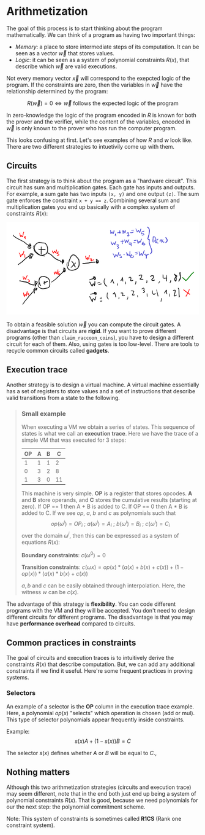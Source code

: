# Arithmetization
The goal of this process is to start thinking about the program mathematically. We can think of a program as having two important things:
- *Memory*: a place to store intermediate steps of its computation. It can be seen as a vector $\vec{w}$ that stores values.
- *Logic*: it can be seen as a system of polynomial constraints $R(x)$, that describe which $\vec{w}$ are valid executions.

Not every memory vector $\vec{x}$ will correspond to the exepcted logic of the program. If the constraints are zero, then the variables in $\vec{w}$ have the relationship determined by the program:

$$R(\vec{w})=0 \iff \vec{w} \text{ follows the expected logic of the program}$$


In zero-knowledge the logic of the program encoded in $R$ is known for both the prover and the verifier, while the content of the variables, encoded in $\vec{w}$ is only known to the prover who has run the computer program.

This looks confusing at first. Let's see examples of how $R$ and $w$ look like. There are two different strategies to intuetivily come up with them.

## Circuits
The first strategy is to think about the program as a "hardware circuit". This circuit has sum and multiplication gates. Each gate has inputs and outputs. For example, a sum gate has two inputs `(x, y)` and one output `(z)`. The sum gate enforces the constraint `x + y == z`. Combining several sum and multiplication gates you end up basically with a complex system of constraints $R(x)$:

![image](../images/intro_zk_circuits.png)

To obtain a feasible solution $\vec{w}$ you can compute the circuit gates. A disadvantage is that circuits are **rigid**. If you want to prove different programs (other than `claim_raccoon_coins`), you have to design a different circuit for each of them. Also, using gates is too low-level. There are tools to recycle common circuits called **gadgets**.

## Execution trace
Another strategy is to design a virtual machine. A virtual machine essentially has a set of registers to store values and a set of instructions that describe valid transitions from a state to the following.

> ### Small example
> When executing a VM we obtain a series of states. This sequence of states is what we call an **execution trace**. Here we have the trace of a simple VM that was executed for 3 steps:
> 
> | OP  |  A       | B        | C        |
> | ----| -------- | -------- | -------- |
> |  1  |  1       | 1        | 2        |
> |  0  |  3       | 2        | 8        |
> |  1  |  3       | 0        | 11       |
>
> This machine is very simple. **OP** is a register that stores opcodes. **A** and **B** store operands, and **C** stores the cumulative results (starting at zero). If OP == 1 then A + B is added to C. If OP == 0 then A * B is added to C.
> If we see $op$, $a$, $b$ and $c$ as polynomials such that $$op(\omega^i)=OP_i \ ; \ a(\omega^i)=A_i \ ; \ b(\omega^i)=B_i \ ; \ c(\omega^i)=C_i$$
> over the domain $\omega^i$, then this can be expressed as a system of equations $R(x)$:
>  
> **Boundary constraints**:
> $c(\omega^0)=0$
> 
> **Transition constraints**:
> $c(\omega x) = op(x) * (a(x) + b(x) + c(x)) + (1 - op(x)) * (a(x) * b(x) + c(x))$ 
> 
> $a, b$ and $c$ can be easily obtained through interpolation. Here, the witness $w$ can be $c(x)$.

The advantage of this strategy is **flexibility**. You can code different programs with the VM and they will be accepted. You don't need to design different circuits for different programs. The disadvantage is that you may have **performance overhead** compared to circuits.

## Common practices in constraints
The goal of circuits and execution traces is to intuitively derive the constraints $R(x)$ that describe computation. But, we can add any additional constraints if we find it useful. Here're some frequent practices in proving systems.

### Selectors
An example of a selector is the **OP** column in the execution trace example. Here, a polynomial $op(x)$ "selects" which operation is chosen (add or mul). This type of selector polynomials appear frequently inside constraints.

Example: 
$$
s(x) A + (1-s(x)) B = C
$$

The selector $s(x)$ defines whether $A$ or $B$ will be equal to $C$.,

## Nothing matters
Although this two arithmetization strategies (circuits and execution trace) may seem different, note that in the end both just end up being a system of polynomial constraints $R(x)$. That is good, because we need polynomials for our the next step: the polynomial commitment scheme.

Note: This system of constraints is sometimes called **R1CS** (Rank one constraint system).
